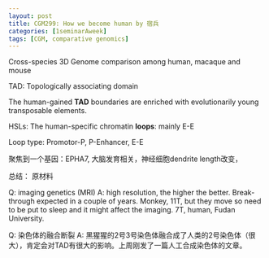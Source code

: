 ```yaml
---
layout: post
title: CGM299: How we become human by 宿兵
categories: [1seminarAweek]
tags: [CGM, comparative genomics]
---
```


Cross-species 3D Genome comparison among human, macaque and mouse

TAD: Topologically associating domain

The human-gained __TAD__ boundaries are enriched with evolutionarily young transposable elements.

HSLs: The human-specific chromatin __loops__: mainly E-E

Loop type: Promotor-P, P-Enhancer, E-E

聚焦到一个基因：EPHA7, 大脑发育相关，神经细胞dendrite length改变，

总结：
原材料

Q: imaging genetics (MRI)
A: high resolution, the higher the better. Break-through expected in a couple of years. Monkey, 11T, but they move so need to be put to sleep and it might affect the imaging. 7T, human, Fudan University. 

Q: 染色体的融合断裂
A: 黑猩猩的2号3号染色体融合成了人类的2号染色体（很大），肯定会对TAD有很大的影响。上周刚发了一篇人工合成染色体的文章。






